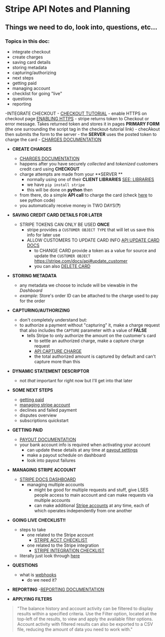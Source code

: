 # Stripe API Notes and Planning
## Things we need to do, look into, questions, etc...
### Topics in this doc:
- integrate checkout
- create charges
- saving card details
- storing metadata 
- capturing/authorizing
- next steps
- getting paid
- managing account
- checklist for going "live"
- questions
- reporting

-INTEGRATE CHECKOUT
    - [CHECKOUT TUTORIAL](https://stripe.com/docs/checkout/tutorial)
    - enable HTTPS on checkout page
    [ENABLING HTTPS](https://stripe.com/docs/checkout#does-checkout-require-https)
    - stripe returns token to Checkout or error message. Takes returned token and stores it in pages **PRIMARY FORM** (the one surrounding the script tag in the checkout-tutorial link)
    - checAkout then submits the form to the server 
    - the **SERVER** uses the posted token to charge the card
        - [CHARGES DOCUMENTATION](https://stripe.com/docs/charges)

- **CREATE CHARGES**
    - [CHARGES DOCUMENTATION](https://stripe.com/docs/charges)
    - happens after you have securely _collected_ and _tokenized_ customers credit card using **CHECKOUT**
    - charge attempts are made from your **SERVER **
        - normally using one of their **CLIENT LIBRARIES**
        [SEE: LIBRARIES](https://stripe.com/docs/libraries)
        - we have `pip install stripe`
        - this will be done on **python** then
    - from there, do a simple **API call** to charge the card (check [here](https://stripe.com/docs/charges) to see python code)
    - you automatically receive money in TWO DAYS(**?**)

- **SAVING CREDIT CARD DETAILS FOR LATER** 
    - STRIPE TOKENS CAN ONLY BE USED **ONCE**
        - stripe provides a `CUSTOMER OBJECT TYPE` that will let us save this info for later use 
        - ALLOW CUSTOMERS TO UPDATE CARD INFO
        [API UPDATE CARD DOCS](https://stripe.com/docs/api#update_card)
            - to CHANGE CARD provide a token as a value for source and update the `CUSTOMER OBJECT`
            https://stripe.com/docs/api#update_customer
            - you can also [DELETE CARD](https://stripe.com/docs/api#delete_card)
- **STORING METADATA**
    - any metadata we choose to include will be viewable in the _Dashboard_ 
    - _example:_ Store's order ID can be attached to the charge used to pay for the order 

- **CAPTURING/AUTHORIZING** 
    - don't completely understand but:
    - to authorize a payment without "capturing" it, make a charge request that also includes the `CAPTURE` parameter with a        value of **FALSE**
        - tells Stripe to only authorize the amount on the customer's card
            - to settle an authorized charge, make a capture charge request
            - [API CAPTURE CHARGE](https://stripe.com/docs/api#capture_charge)
            - the total authorized amount is captured by default and can't capture more than this
- **DYNAMIC STATEMENT DESCRIPTOR** 
    - not _that_ important for right now but I'll get into that later 

- **SOME NEXT STEPS**
    - [getting paid](https://stripe.com/docs/payouts)
    - [managing stripe account](https://stripe.com/docs/dashboard)
    - declines and failed payment
    - disputes overview
    - subscriptions quickstart


- **GETTING PAID**  
    - [PAYOUT DOCUMENTATION](https://stripe.com/docs/payouts)
    - your bank account info is required when activating your account
        - can update these details at any time at [payout settings](https://dashboard.stripe.com/account/payouts)
        - make a payout schedule on dashboard 
        - look into payout failures 

- **MANAGING STRIPE ACCOUNT**
    - [STRIPE DOCS DASHBOARD](https://stripe.com/docs/dashboard)
        - managing multiple accounts
            - might be good for multiple requests and stuff, give LSES people access to main account and can make requests via multiple accounts 
            - can make additional [Stripe accounts](https://support.stripe.com/questions/stripe-account-for-multiple-projects) at any time, each of which operates independently from one another



- **GOING LIVE CHECKLIST!!**
    - steps to take
        - one related to the Stripe account
            - [STRIPE ACCT CHECKLIST](https://stripe.com/docs/checklist#account)
        - one related to the Stripe integration
            - [STRIPE INTEGRATION CHECKLIST](https://stripe.com/docs/checklist#integration)
    - literally just look through [here](https://stripe.com/docs/checklist)

- **QUESTIONS** 
    - what is [webhooks](https://dashboard.stripe.com/account/webhooks)
        - do we need it? 

- **REPORTING**
    -[REPORTING DOCUMENTATION](https://stripe.com/docs/reporting)


- **APPLYING FILTERS**
> "The balance history and account activity can be filtered to display results within a specified criteria. Use the Filter option, located at the top-left of the results, to view and apply the available filter options. Account activity with filtered results can also be exported to a CSV file, reducing the amount of data you need to work with." 
